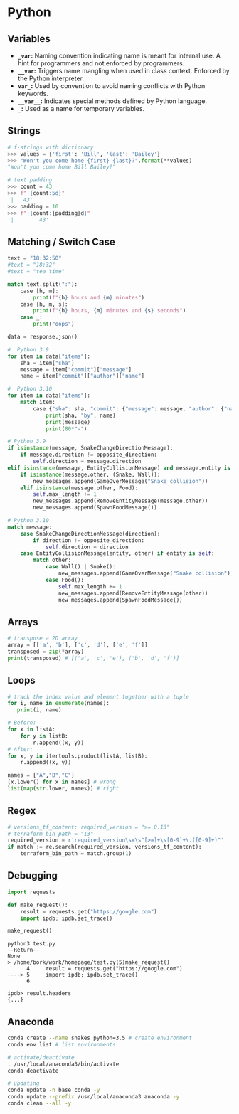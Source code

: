 # Python

## Variables

- **`_var`:** Naming convention indicating name is meant for internal use. A hint for programmers and not enforced by programmers.
- **`__var`:** Triggers name mangling when used in class context. Enforced by the Python interpreter.
- **`var_`:** Used by convention to avoid naming conflicts with Python keywords.
- **`__var__`:** Indicates special methods defined by Python language.
- **`_`:** Used as a name for temporary variables.

## Strings

```python
# f-strings with dictionary
>>> values = {'first': 'Bill', 'last': 'Bailey'}
>>> "Won't you come home {first} {last}?".format(**values)
"Won't you come home Bill Bailey?"

# text padding
>>> count = 43
>>> f"|{count:5d}"
'|   43'
>>> padding = 10
>>> f"|{count:{padding}d}"
'|        43'
```

## Matching / Switch Case

```python
text = "18:32:50"
#text = "18:32"
#text = "tea time"

match text.split(":"):
    case [h, m]:
        print(f"{h} hours and {m} minutes")
    case [h, m, s]:
        print(f"{h} hours, {m} minutes and {s} seconds")
    case _:
        print("oops")
```

```python
data = response.json()

#  Python 3.9
for item in data["items"]:
    sha = item["sha"]
    message = item["commit"]["message"]
    name = item["commit"]["author"]["name"]

#  Python 3.10
for item in data["items"]:
    match item:
        case {"sha": sha, "commit": {"message": message, "author": {"name": name}}}:
            print(sha, "by", name)
            print(message)
            print(80*"-")
```

```python
# Python 3.9
if isinstance(message, SnakeChangeDirectionMessage):
    if message.direction != opposite_direction:
        self.direction = message.direction
elif isinstance(message, EntityCollisionMessage) and message.entity is self:
    if isinstance(message.other, (Snake, Wall)):
        new_messages.append(GameOverMessage("Snake collision"))
    elif isinstance(message.other, Food):
        self.max_length += 1
        new_messages.append(RemoveEntityMessage(message.other))
        new_messages.append(SpawnFoodMessage())

# Python 3.10
match message:
    case SnakeChangeDirectionMessage(direction):
        if direction != opposite_direction:
            self.direction = direction
    case EntityCollisionMessage(entity, other) if entity is self:
        match other:
            case Wall() | Snake():
                new_messages.append(GameOverMessage("Snake collision"))
            case Food():
                self.max_length += 1
                new_messages.append(RemoveEntityMessage(other))
                new_messages.append(SpawnFoodMessage())
```

## Arrays

```python
# transpose a 2D array
array = [['a', 'b'], ['c', 'd'], ['e', 'f']]
transposed = zip(*array)
print(transposed) # [('a', 'c', 'e'), ('b', 'd', 'f')]
```

## Loops

```python
# track the index value and element together with a tuple
for i, name in enumerate(names):
   print(i, name)
```

```python
# Before:
for x in listA:
    for y in listB:
        r.append((x, y))
# After:
for x, y in itertools.product(listA, listB):     
    r.append((x, y))
```

```python
names = ["A","B","C"]
[x.lower() for x in names] # wrong
list(map(str.lower, names)) # right
```

## Regex

```python
# versions_tf_content: required_version = ">= 0.13"
# terraform_bin_path = "13"
required_version = r'required_version\s=\s"[>=]+\s[0-9]+\.([0-9]+)"'
if match := re.search(required_version, versions_tf_content):
    terraform_bin_path = match.group(1)
```

## Debugging

```python
import requests

def make_request():
    result = requests.get("https://google.com")
    import ipdb; ipdb.set_trace()

make_request()
```

```text
python3 test.py
--Return--
None
> /home/bork/work/homepage/test.py(5)make_request()
      4     result = requests.get("https://google.com")
----> 5     import ipdb; ipdb.set_trace()
      6 

ipdb> result.headers
{...}
```

## Anaconda

```sh
conda create --name snakes python=3.5 # create environment
conda env list # list environments

# activate/deactivate
. /usr/local/anaconda3/bin/activate
conda deactivate

# updating
conda update -n base conda -y
conda update --prefix /usr/local/anaconda3 anaconda -y
conda clean --all -y
```

